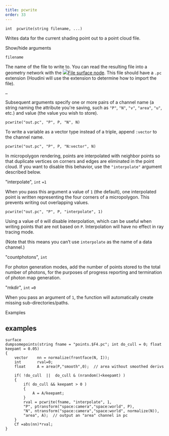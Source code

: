```yaml
---
title: pcwrite
order: 33
---
```

`int  pcwrite(string filename, ...)`

Writes data for the current shading point out to a point cloud file.

Show/hide arguments

`filename`

The name of the file to write to. You can read the resulting file into a geometry network with the [![](../../icons/COMMON/file.svg)File surface node](../../nodes/sop/file.html "Reads, writes, or caches geometry on disk."). This file should have a `.pc` extension (Houdini will use the extension to determine how to import the file).

`…`

Subsequent arguments specify one or more pairs of a channel name (a string naming the attribute you're saving, such as `"P"`, `"N"`, `"v"`, `"area"`, `"u"`, etc.) and value (the value you wish to store).

```vex
pcwrite("out.pc", "P", P, "N", N)

```

To write a variable as a vector type instead of a triple, append `:vector` to the channel name.

```vex
pcwrite("out.pc", "P", P, "N:vector", N)

```

In micropolygon rendering, points are interpolated with neighbor points so that duplicate vertices on corners and edges are eliminated in the point cloud. If you want to disable this behavior, use the `"interpolate"` argument described below.

"interpolate",
`int`
`=1`

When you pass this argument a value of `1` (the default), one interpolated point is written representing the four corners of a micropolygon. This prevents writing out overlapping values.

```vex
pcwrite("out.pc", "P", P, "interpolate", 1)

```

Using a value of `0` will disable interpolation, which can be useful when writing points that are not based on `P`. Interpolation will have no effect in ray tracing mode.

(Note that this means you can’t use `interpolate` as the name of a data channel.)

"countphotons",
`int`

For photon generation modes, add the number of points stored
to the total number of photons, for the purposes of progress reporting and termination
of photon map generation.

"mkdir",
`int`
`=0`

When you pass an argument of `1`, the function will automatically create missing sub-directories/paths.

Examples

## examples

```vex
surface
dumpsomepoints(string fname = "points.$F4.pc"; int do_cull = 0; float keepamt = 0.05)
{
    vector    nn = normalize(frontface(N, I));
    int       rval=0;
    float     A = area(P,"smooth",0);  // area without smoothed derivs

    if( !do_cull  ||  do_cull & (nrandom()<keepamt) )
    {
        if( do_cull && keepamt > 0 )
        {
            A = A/keepamt;
        }
        rval = pcwrite(fname, "interpolate", 1,
        "P", ptransform("space:camera","space:world", P),
        "N", ntransform("space:camera","space:world", normalize(N)),
        "area", A);  // output an "area" channel in pc
    }
    Cf =abs(nn)*rval;
}

```
